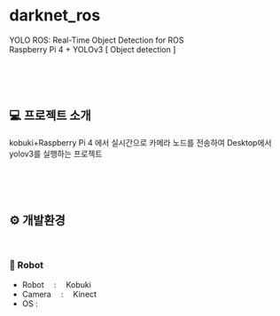 # darknet_ros
YOLO ROS: Real-Time Object Detection for ROS
<br>
Raspberry Pi 4 + YOLOv3 [ Object detection ]

<br><br><br>

## :computer: 프로젝트 소개
kobuki+Raspberry Pi 4 에서 실시간으로 카메라 노드를 전송하여 Desktop에서 yolov3를 실행하는 프로젝트

<br><br><br>

## ⚙️ 개발환경

<br>

### :robot: Robot
- Robot   :  Kobuki
- Camera  :  Kinect
- OS :  
